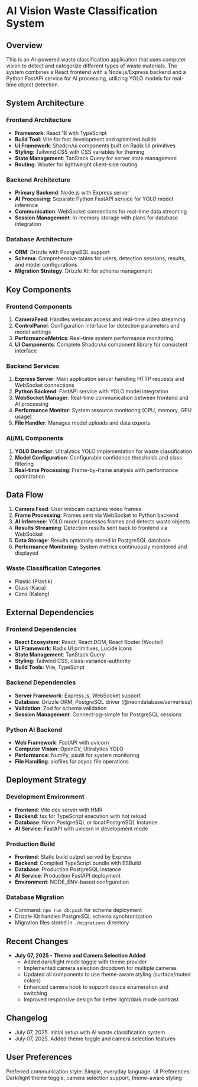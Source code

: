 # AI Vision Waste Classification System

## Overview

This is an AI-powered waste classification application that uses computer vision to detect and categorize different types of waste materials. The system combines a React frontend with a Node.js/Express backend and a Python FastAPI service for AI processing, utilizing YOLO models for real-time object detection.

## System Architecture

### Frontend Architecture
- **Framework**: React 18 with TypeScript
- **Build Tool**: Vite for fast development and optimized builds
- **UI Framework**: Shadcn/ui components built on Radix UI primitives
- **Styling**: Tailwind CSS with CSS variables for theming
- **State Management**: TanStack Query for server state management
- **Routing**: Wouter for lightweight client-side routing

### Backend Architecture
- **Primary Backend**: Node.js with Express server
- **AI Processing**: Separate Python FastAPI service for YOLO model inference
- **Communication**: WebSocket connections for real-time data streaming
- **Session Management**: In-memory storage with plans for database integration

### Database Architecture
- **ORM**: Drizzle with PostgreSQL support
- **Schema**: Comprehensive tables for users, detection sessions, results, and model configurations
- **Migration Strategy**: Drizzle Kit for schema management

## Key Components

### Frontend Components
1. **CameraFeed**: Handles webcam access and real-time video streaming
2. **ControlPanel**: Configuration interface for detection parameters and model settings
3. **PerformanceMetrics**: Real-time system performance monitoring
4. **UI Components**: Complete Shadcn/ui component library for consistent interface

### Backend Services
1. **Express Server**: Main application server handling HTTP requests and WebSocket connections
2. **Python Backend**: FastAPI service with YOLO model integration
3. **WebSocket Manager**: Real-time communication between frontend and AI processing
4. **Performance Monitor**: System resource monitoring (CPU, memory, GPU usage)
5. **File Handler**: Manages model uploads and data exports

### AI/ML Components
1. **YOLO Detector**: Ultralytics YOLO implementation for waste classification
2. **Model Configuration**: Configurable confidence thresholds and class filtering
3. **Real-time Processing**: Frame-by-frame analysis with performance optimization

## Data Flow

1. **Camera Feed**: User webcam captures video frames
2. **Frame Processing**: Frames sent via WebSocket to Python backend
3. **AI Inference**: YOLO model processes frames and detects waste objects
4. **Results Streaming**: Detection results sent back to frontend via WebSocket
5. **Data Storage**: Results optionally stored in PostgreSQL database
6. **Performance Monitoring**: System metrics continuously monitored and displayed

### Waste Classification Categories
- Plastic (Plastik)
- Glass (Kaca) 
- Cans (Kaleng)

## External Dependencies

### Frontend Dependencies
- **React Ecosystem**: React, React DOM, React Router (Wouter)
- **UI Framework**: Radix UI primitives, Lucide icons
- **State Management**: TanStack Query
- **Styling**: Tailwind CSS, class-variance-authority
- **Build Tools**: Vite, TypeScript

### Backend Dependencies
- **Server Framework**: Express.js, WebSocket support
- **Database**: Drizzle ORM, PostgreSQL driver (@neondatabase/serverless)
- **Validation**: Zod for schema validation
- **Session Management**: Connect-pg-simple for PostgreSQL sessions

### Python AI Backend
- **Web Framework**: FastAPI with uvicorn
- **Computer Vision**: OpenCV, Ultralytics YOLO
- **Performance**: NumPy, psutil for system monitoring
- **File Handling**: aiofiles for async file operations

## Deployment Strategy

### Development Environment
- **Frontend**: Vite dev server with HMR
- **Backend**: tsx for TypeScript execution with hot reload
- **Database**: Neon PostgreSQL or local PostgreSQL instance
- **AI Service**: FastAPI with uvicorn in development mode

### Production Build
- **Frontend**: Static build output served by Express
- **Backend**: Compiled TypeScript bundle with ESBuild
- **Database**: Production PostgreSQL instance
- **AI Service**: Production FastAPI deployment
- **Environment**: NODE_ENV-based configuration

### Database Migration
- Command: `npm run db:push` for schema deployment
- Drizzle Kit handles PostgreSQL schema synchronization
- Migration files stored in `./migrations` directory

## Recent Changes

- **July 07, 2025 - Theme and Camera Selection Added**
  - Added dark/light mode toggle with theme provider
  - Implemented camera selection dropdown for multiple cameras
  - Updated all components to use theme-aware styling (surface/muted colors)
  - Enhanced camera hook to support device enumeration and switching
  - Improved responsive design for better light/dark mode contrast

## Changelog
- July 07, 2025. Initial setup with AI waste classification system
- July 07, 2025. Added theme toggle and camera selection features

## User Preferences

Preferred communication style: Simple, everyday language.
UI Preferences: Dark/light theme toggle, camera selection support, theme-aware styling